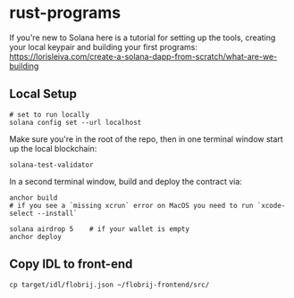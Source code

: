 # rust-programs

If you're new to Solana here is a tutorial for setting up the tools, creating your local keypair and building your first programs: https://lorisleiva.com/create-a-solana-dapp-from-scratch/what-are-we-building

## Local Setup

    # set to run locally
    solana config set --url localhost

Make sure you're in the root of the repo, then in one terminal window start up the local blockchain:

    solana-test-validator

In a second terminal window, build and deploy the contract via:

    anchor build
    # if you see a `missing xcrun` error on MacOS you need to run `xcode-select --install`

    solana airdrop 5    # if your wallet is empty
    anchor deploy

## Copy IDL to front-end

    cp target/idl/flobrij.json ~/flobrij-frontend/src/
